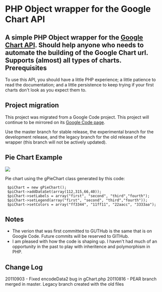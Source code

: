 PHP Object wrapper for the Google Chart API
===========================================
A simple PHP Object wrapper for the <a href="https://developers.google.com/chart/">Google Chart API</a>. Should help anyone who needs to automate the building of the Google Chart url. Supports (almost) all types of charts. 
Prerequisites
-------------
To use this API, you should have a little PHP experience; a little patience to read the documentation; and a little persistence to keep trying if your first charts don't look as you expect them to.

Project migration
-----------------
This project was migrated from a Google Code project.
This project will continue to be mirrored on its <a href="http://code.google.com/p/gchartphp/">Google Code page</a>.

Use the master branch for stable release, the experimental branch for the development release, and the legacy branch for the old release of the wrapper (this branch will not be actively updated).

Pie Chart Example
-----------------
<img src="http://chart.apis.google.com/chart?cht=p&chs=350x200&chd=t:112,315,66,40&chdl=first|second|third|fourth&chco=ff3344,11ff11,22aacc,3333aa&chl=first|second|third|fourth&image.png"/> 

Pie chart using the gPieChart class generated by this code:

     $piChart = new gPieChart();
     $piChart->addDataSet(array(112,315,66,40));
     $piChart->setLabels = array("first", "second", "third","fourth");
     $piChart->setLegend(array("first", "second", "third","fourth"));
     $piChart->setColors = array("ff3344", "11ff11", "22aacc", "3333aa");

Notes
-----
 * The verion that was first committed to GUTHub is the same that is on Google Code.  Future commits will be reserved to GITHub.
 * I am pleased with how the code is shaping up. I haven't had much of an opportunity in the past to play with inheritence and polymorphism in PHP.

Change Log
----------
20110903 - Fixed encodeData2 bug in gChart.php
20110816 - PEAR branch merged in master.  Legacy branch created with the old files

